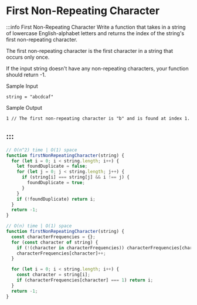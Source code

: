 # First Non-Repeating Character

:::info First Non-Repeating Character
Write a function that takes in a string of lowercase English-alphabet letters and returns the index of the string's first non-repeating character.

The first non-repeating character is the first character in a string that occurs only once.

If the input string doesn't have any non-repeating characters, your function should return -1.

Sample Input
```
string = "abcdcaf"
```
Sample Output
```
1 // The first non-repeating character is "b" and is found at index 1.
```
:::
---


```js title="Solution 1"
// O(n^2) time | O(1) space
function firstNonRepeatingCharacter(string) {
  for (let i = 0; i < string.length; i++) { 
    let foundDuplicate = false;
    for (let j = 0; j < string.length; j++) {
      if (string[i] === string[j] && i !== j) {
        foundDuplicate = true;
      }
    }
    if (!foundDuplicate) return i;
  }
  return -1;
}
```

```js title="Solution 2"
// O(n) time | O(1) space
function firstNonRepeatingCharacter(string) {
  const characterFrequencies = {};
  for (const character of string) {
    if (!(character in characterFrequencies)) characterFrequencies[character] = 0;
    characterFrequencies[character]++;
  }

  for (let i = 0; i < string.length; i++) {
    const character = string[i];
    if (characterFrequencies[character] === 1) return i;
  }
  return -1;
}
```